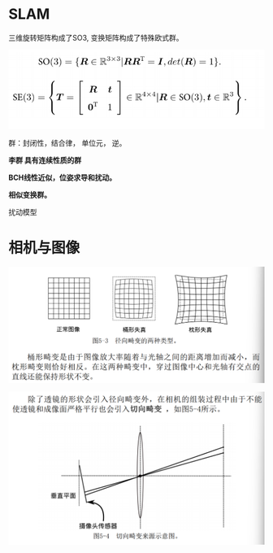 # SLAM

三维旋转矩阵构成了SO3, 变换矩阵构成了特殊欧式群。

![image-20240315152131443](./SLAM.assets/image-20240315152131443.png)

群：封闭性，结合律， 单位元， 逆。

**李群 具有连续性质的群**

**BCH线性近似，位姿求导和扰动。**

**相似变换群。**

扰动模型

# 相机与图像

![image-20240315155702300](./SLAM.assets/image-20240315155702300.png)

![image-20240315155721638](./SLAM.assets/image-20240315155721638.png)
